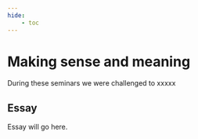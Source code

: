 ```yaml
---
hide:
    - toc
---
```


# Making sense and meaning
During these seminars we were challenged to xxxxx

## Essay

Essay will go here.
